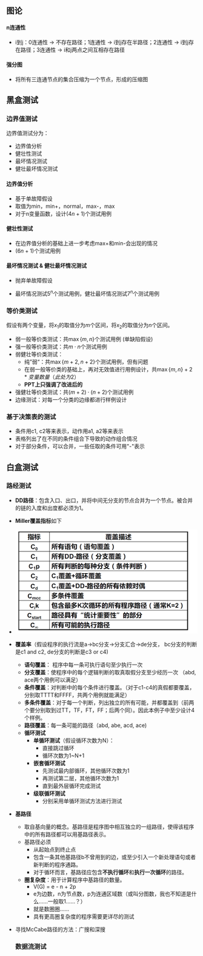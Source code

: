 ## 图论

#### n连通性

- i到j：0连通性 -> 不存在路径；1连通性 -> i到j存在半路径；2连通性 -> i到j存在路径；3连通性 -> i和j两点之间互相存在路径

#### 强分图

- 将所有三连通节点的集合压缩为一个节点，形成的压缩图





## 黑盒测试

### 边界值测试

边界值测试分为：

- 边界值分析
- 健壮性测试
- 最坏情况测试
- 健壮最坏情况测试

#### 边界值分析

- 基于单故障假设
- 取值为min，min+，normal，max-，max
- 对于n变量函数，设计$(4n+1)$个测试用例

#### 健壮性测试

- 在边界值分析的基础上进一步考虑max+和min-会出现的情况
- $(6n+1)$个测试用例

#### 最坏情况测试 & 健壮最坏情况测试

- 抛弃单故障假设

- 最坏情况测试$5^n$个测试用例，健壮最坏情况测试$7^n$个测试用例

  

### 等价类测试

假设有两个变量，将$x_1$的取值分为$m$个区间，将$x_2$的取值分为$n$个区间。

- 弱一般等价类测试：共$\max\{m, n\}$个测试用例 (单缺陷假设)
- 强一般等价类测试：共$m\cdot n$个测试用例
- 弱健壮等价类测试：
  - 纯”弱“：共$\max\{m+2, n+2\}$个测试用例，但有问题
  - 在弱一般等价类的基础上，再对无效值进行用例设计，共$\max\{m,n\}+2*变量数量（此处为2）$
  - **PPT上只强调了改进后的**
- 强健壮等价类测试：共$(m+2)\cdot (n+2)$个测试用例
- 边缘测试：对每一个分类的边缘都进行样例设计



### 基于决策表的测试

- 条件用c1, c2等来表示，动作用a1, a2等来表示
- 表格列出了在不同的条件组合下导致的动作组合情况
- 对于部分条件，可以合并，一些任取的条件可用"-"表示



## 白盒测试

### 路经测试

- **DD路径**：包含入口、出口，并将中间无分支的节点合并为一个节点。被合并的链的入度和出度都必须为1。
- **Miller覆盖指标**如下
- ![覆盖指标](Notes.assets/1561102911210.png)

- **覆盖率**（假设程序的执行流是a->bc分支->分支汇合->de分支， bc分支的判断是c1 and c2, de分支的判断是c3 or c4)

  - **语句覆盖**： 程序中每一条可执行语句至少执行一次
  - **分支覆盖**：使程序中的每个逻辑判断的取真取假分支至少经历一次 （abd, ace两个用例可以满足）
  - **条件覆盖**：对判断中的每个条件进行覆盖。（对于c1-c4的真假都要覆盖，分别取TTTT和FFFF，共两个用例就能满足）
  - **多条件覆盖**：对于每一个判断，列出独立的所有可能，并都覆盖到（前两个要分别取到过TT，TF，FT，FF；后两个同）。因此本例子中至少设计4个样例。
  - **路径覆盖**：每一条可能的路径（abd, abe, acd, ace)
  - **循环测试**
    - **单循环测试**（假设循环次数为N）：
      - 直接跳过循环
      - 循环次数为1~N+1
    - **嵌套循环测试**
      - 先测试最内部循环，其他循环次数为1
      - 再测试第二层，其他循环次数为1
      - 直到最外层循环完成测试
    - **级联循环测试**
      - 分别采用单循环测试方法进行测试

- **基路径**

  - 取自基向量的概念。基路径是程序图中相互独立的一组路径，使得该程序中的所有路径都可以用基路径表示。
  - 基路径必须
    - 从起始点到终止点
    - 包含一条其他基路径b不曾用到的边，或至少引入一个新处理语句或者新判断的程序通路。
    - 对于循环而言，基路径应包含**不执行循环**和**执行一次循环**的路径。
  - **圈复杂度**：用于计算程序中基路径的数量。
    - V(G) = e - n + 2p
    - e为边数，n为节点数，p为连通区域数（或叫分图数，我也不知道是什么……一般取1……？）
    - 就是数圈圈……
    - 具有更高圈复杂度的程序需要更详尽的测试
- 寻找McCabe路径的方法：广搜和深搜
  
  ### 数据流测试